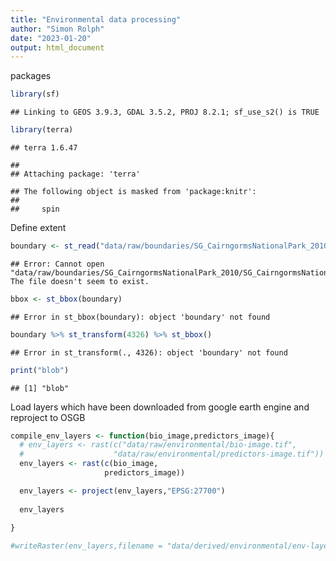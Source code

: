 ```yaml
---
title: "Environmental data processing"
author: "Simon Rolph"
date: "2023-01-20"
output: html_document
---
```


packages


```r
library(sf)
```

```
## Linking to GEOS 3.9.3, GDAL 3.5.2, PROJ 8.2.1; sf_use_s2() is TRUE
```

```r
library(terra)
```

```
## terra 1.6.47
```

```
## 
## Attaching package: 'terra'
```

```
## The following object is masked from 'package:knitr':
## 
##     spin
```

Define extent


```r
boundary <- st_read("data/raw/boundaries/SG_CairngormsNationalPark_2010/SG_CairngormsNationalPark_2010.shp")
```

```
## Error: Cannot open "data/raw/boundaries/SG_CairngormsNationalPark_2010/SG_CairngormsNationalPark_2010.shp"; The file doesn't seem to exist.
```

```r
bbox <- st_bbox(boundary)
```

```
## Error in st_bbox(boundary): object 'boundary' not found
```

```r
boundary %>% st_transform(4326) %>% st_bbox()
```

```
## Error in st_transform(., 4326): object 'boundary' not found
```

```r
print("blob")
```

```
## [1] "blob"
```

Load layers which have been downloaded from google earth engine and reproject to OSGB


```r
compile_env_layers <- function(bio_image,predictors_image){
  # env_layers <- rast(c("data/raw/environmental/bio-image.tif",
  #                    "data/raw/environmental/predictors-image.tif"))
  env_layers <- rast(c(bio_image,
                     predictors_image))

  env_layers <- project(env_layers,"EPSG:27700")
  
  env_layers
  
}

#writeRaster(env_layers,filename = "data/derived/environmental/env-layers-OSGB.tif")
```

